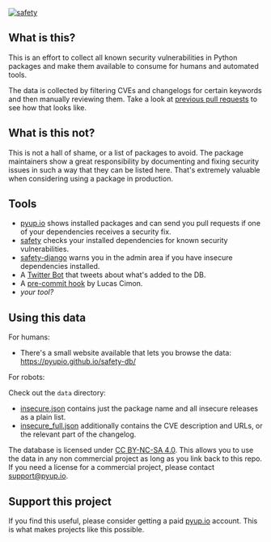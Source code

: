 [![safety](https://raw.githubusercontent.com/pyupio/safety/master/safety.png)](https://pyup.io/safety/)

## What is this?

This is an effort to collect all known security vulnerabilities in Python packages and make them available to consume for humans and automated tools.

The data is collected by filtering CVEs and changelogs for certain keywords and then manually reviewing them. Take a look at [previous pull requests](https://github.com/pyupio/safety-db/pulls) to see how that looks like.

## What is this not?

This is not a hall of shame, or a list of packages to avoid. The package maintainers show a great responsibility by documenting and fixing security issues in such a way that they can be listed here. That's extremely valuable when considering using a package in production.

## Tools

- [pyup.io](https://pyup.io) shows installed packages and can send you pull requests if one of your dependencies receives a security fix.
- [safety](https://github.com/pyupio/safety) checks your installed dependencies for known security vulnerabilities.
- [safety-django](https://github.com/pyupio/safety-django) warns you in the admin area if you have insecure dependencies installed.
- A [Twitter Bot](https://twitter.com/python_safety) that tweets about what's added to the DB.
- A [pre-commit hook](https://github.com/Lucas-C/pre-commit-hooks-safety) by Lucas Cimon.
- *your tool?*

## Using this data

For humans:

- There's a small website available that lets you browse the data: https://pyupio.github.io/safety-db/

For robots:

Check out the `data` directory:

- [insecure.json](https://github.com/pyupio/safety-db/blob/master/data/insecure.json) contains just the package name and all insecure releases as a plain list.
- [insecure_full.json](https://github.com/pyupio/safety-db/blob/master/data/insecure_full.json) additionally contains the CVE description and URLs, or the relevant part of the changelog.

The database is licensed under [CC BY-NC-SA 4.0](https://creativecommons.org/licenses/by-nc-sa/4.0/). This allows you to use the data in any non commercial project as long as you link back to this repo. If you need a license for a commercial project, please contact support@pyup.io.

## Support this project

If you find this useful, please consider getting a paid [pyup.io](https://pyup.io) account. This is what makes projects like this possible.
